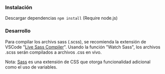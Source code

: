 ### Instalación
Descargar dependencias
`npm install`
(Require node.js)

### Desarrollo
Para compilar los archivs sass (.scss), se recomienda la extensión de VSCode "[Live Sass Compiler](https://marketplace.visualstudio.com/items?itemName=glenn2223.live-sass)". Usando la función "Watch Sass", los archivos .scss serán compilados a archivos .css en vivo.

Nota: [Sass](https://sass-lang.com/) es una extensión de CSS que otorga funcionalidad adicional como el uso de variables.
